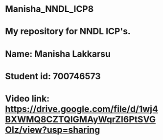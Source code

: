# Manisha_NNDL_ICP8
# My repository for NNDL ICP's.
# Name: Manisha Lakkarsu
# Student id: 700746573
# Video link: https://drive.google.com/file/d/1wj4BXWMQ8CZTQIGMAyWqrZI6PtSVGOIz/view?usp=sharing
